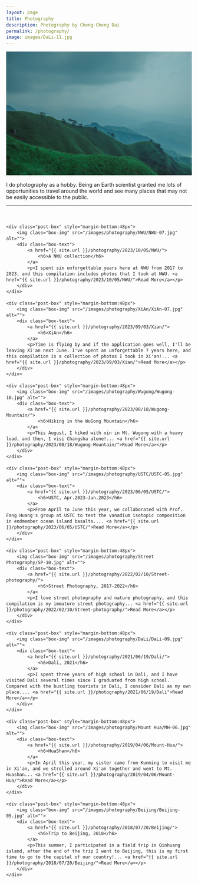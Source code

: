 ```yaml
---
layout: page
title: Photography
description: Photography by Cheng-Cheng Dai
permalink: /photography/
image: images/DaLi-11.jpg
---
```


<!-- panorama photos -->
<img src="/images/fengmian.jpg" alt="WuGong Mountain, PingXiang, JiangXi"/>

<div class="page-content wc-container">
	<p>I do photography as a hobby. Being an Earth scientist granted me lots of opportunities to travel around the world and see many places that may not be easily accessible to the public.</p>
	<hr style="margin-bottom:48px">

	<div class="post-box" style="margin-bottom:48px">
		<img class="box-img" src="/images/photography/NWU/NWU-07.jpg" alt="">
		<div class="box-text">
			<a href="{{ site.url }}/photography/2023/10/05/NWU/">
				<h6>A NWU collection</h6>
			</a>
			<p>I spent six unforgettable years here at NWU from 2017 to 2023, and this compilation includes photos that I took at NWU. <a href="{{ site.url }}/photography/2023/10/05/NWU/">Read More</a></p>
		</div>
	</div>
	
	<div class="post-box" style="margin-bottom:48px">
		<img class="box-img" src="/images/photography/XiAn/XiAn-07.jpg" alt="">
		<div class="box-text">
			<a href="{{ site.url }}/photography/2023/09/03/Xian/">
				<h6>XiAn</h6>
			</a>
			<p>Time is flying by and if the application goes well, I'll be leaving Xi'an next June. I've spent an unforgettable 7 years here, and this compilation is a collection of photos I took in Xi'an!... <a href="{{ site.url }}/photography/2023/09/03/Xian/">Read More</a></p>
		</div>
	</div>
	
	<div class="post-box" style="margin-bottom:48px">
		<img class="box-img" src="/images/photography/Wugong/Wugong-10.jpg" alt="">
		<div class="box-text">
			<a href="{{ site.url }}/photography/2023/08/18/Wugong-Mountain/">
				<h6>Hiking in the WuGong Mountain</h6>
			</a>
			<p>This August, I hiked with xin in Mt. Wugong with a heavy load, and then, I visi Changsha alone!... <a href="{{ site.url }}/photography/2023/08/18/Wugong-Mountain/">Read More</a></p>
		</div>
	</div>
	
	<div class="post-box" style="margin-bottom:48px">
		<img class="box-img" src="/images/photography/USTC/USTC-05.jpg" alt="">
		<div class="box-text">
			<a href="{{ site.url }}/photography/2023/06/05/USTC/">
				<h6>USTC, Apr.2023–Jun.2023</h6>
			</a>
			<p>From April to June this year, we collaborated with Prof. Fang Huang's group at USTC to test the vanadium isotopic composition in endmember ocean island basalts.... <a href="{{ site.url }}/photography/2023/06/05/USTC/">Read More</a></p>
		</div>
	</div>
	
	<div class="post-box" style="margin-bottom:48px">
		<img class="box-img" src="/images/photography/Street Photography/SP-10.jpg" alt="">
		<div class="box-text">
			<a href="{{ site.url }}/photography/2022/02/10/Street-photography/">
				<h6>Street Photography, 2017-2022</h6>
			</a>
			<p>I love street photography and nature photography, and this compilation is my immature street photography... <a href="{{ site.url }}/photography/2022/02/10/Street-photography/">Read More</a></p>
		</div>
	</div>
	
	<div class="post-box" style="margin-bottom:48px">
		<img class="box-img" src="/images/photography/DaLi/DaLi-09.jpg" alt="">
		<div class="box-text">
			<a href="{{ site.url }}/photography/2021/06/19/Dali/">
				<h6>Dali, 2021</h6>
			</a>
			<p>I spent three years of high school in Dali, and I have visited Dali several times since I graduated from high school. Compared with the bustling tourists in Dali, I consider Dali as my own place.... <a href="{{ site.url }}/photography/2021/06/19/Dali">Read More</a></p>
		</div>
	</div>
	
	<div class="post-box" style="margin-bottom:48px">
		<img class="box-img" src="/images/photography/Mount Hua/MH-06.jpg" alt="">
		<div class="box-text">
			<a href="{{ site.url }}/photography/2019/04/06/Mount-Hua/">
				<h6>HuaShan</h6>
			</a>
			<p>In April this year, my sister came from Kunming to visit me in Xi'an, and we strolled around Xi'an together and went to Mt. Huashan... <a href="{{ site.url }}/photography/2019/04/06/Mount-Hua/">Read More</a></p>
		</div>
	</div>
	
	<div class="post-box" style="margin-bottom:48px">
		<img class="box-img" src="/images/photography/Beijing/Beijing-05.jpg" alt="">
		<div class="box-text">
			<a href="{{ site.url }}/photography/2018/07/20/Beijing/">
				<h6>Trip to Beijing, 2018</h6>
			</a>
			<p>This summer, I participated in a field trip in Qinhuang island, after the end of the trip I went to Beijing, this is my first time to go to the capital of our country!... <a href="{{ site.url }}/photography/2018/07/20/Beijing/">Read More</a></p>
		</div>
	</div>

</div>
